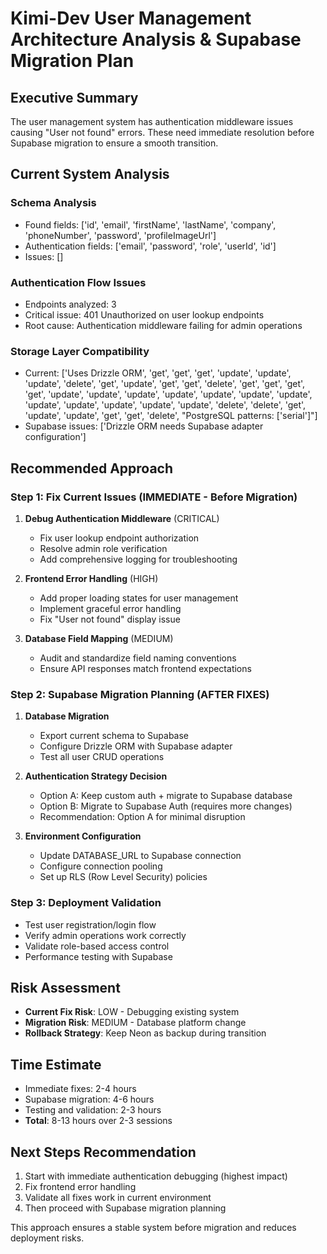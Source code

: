 
# Kimi-Dev User Management Architecture Analysis & Supabase Migration Plan

## Executive Summary
The user management system has authentication middleware issues causing "User not found" errors.
These need immediate resolution before Supabase migration to ensure a smooth transition.

## Current System Analysis

### Schema Analysis
- Found fields: ['id', 'email', 'firstName', 'lastName', 'company', 'phoneNumber', 'password', 'profileImageUrl']
- Authentication fields: ['email', 'password', 'role', 'userId', 'id']
- Issues: []

### Authentication Flow Issues
- Endpoints analyzed: 3
- Critical issue: 401 Unauthorized on user lookup endpoints
- Root cause: Authentication middleware failing for admin operations

### Storage Layer Compatibility
- Current: ['Uses Drizzle ORM', 'get', 'get', 'get', 'update', 'update', 'update', 'delete', 'get', 'update', 'get', 'get', 'delete', 'get', 'get', 'get', 'get', 'update', 'update', 'update', 'update', 'update', 'update', 'update', 'update', 'update', 'update', 'update', 'update', 'delete', 'delete', 'get', 'update', 'update', 'get', 'get', 'delete', "PostgreSQL patterns: ['serial']"]
- Supabase issues: ['Drizzle ORM needs Supabase adapter configuration']

## Recommended Approach

### Step 1: Fix Current Issues (IMMEDIATE - Before Migration)
1. **Debug Authentication Middleware** (CRITICAL)
   - Fix user lookup endpoint authorization
   - Resolve admin role verification
   - Add comprehensive logging for troubleshooting

2. **Frontend Error Handling** (HIGH)
   - Add proper loading states for user management
   - Implement graceful error handling
   - Fix "User not found" display issue

3. **Database Field Mapping** (MEDIUM)
   - Audit and standardize field naming conventions
   - Ensure API responses match frontend expectations

### Step 2: Supabase Migration Planning (AFTER FIXES)
1. **Database Migration**
   - Export current schema to Supabase
   - Configure Drizzle ORM with Supabase adapter
   - Test all user CRUD operations

2. **Authentication Strategy Decision**
   - Option A: Keep custom auth + migrate to Supabase database
   - Option B: Migrate to Supabase Auth (requires more changes)
   - Recommendation: Option A for minimal disruption

3. **Environment Configuration**
   - Update DATABASE_URL to Supabase connection
   - Configure connection pooling
   - Set up RLS (Row Level Security) policies

### Step 3: Deployment Validation
- Test user registration/login flow
- Verify admin operations work correctly
- Validate role-based access control
- Performance testing with Supabase

## Risk Assessment
- **Current Fix Risk**: LOW - Debugging existing system
- **Migration Risk**: MEDIUM - Database platform change
- **Rollback Strategy**: Keep Neon as backup during transition

## Time Estimate
- Immediate fixes: 2-4 hours
- Supabase migration: 4-6 hours
- Testing and validation: 2-3 hours
- **Total**: 8-13 hours over 2-3 sessions

## Next Steps Recommendation
1. Start with immediate authentication debugging (highest impact)
2. Fix frontend error handling
3. Validate all fixes work in current environment
4. Then proceed with Supabase migration planning

This approach ensures a stable system before migration and reduces deployment risks.
